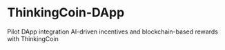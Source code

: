 # ThinkingCoin-DApp
Pilot DApp integration AI-driven incentives and blockchain-based rewards with ThinkingCoin
